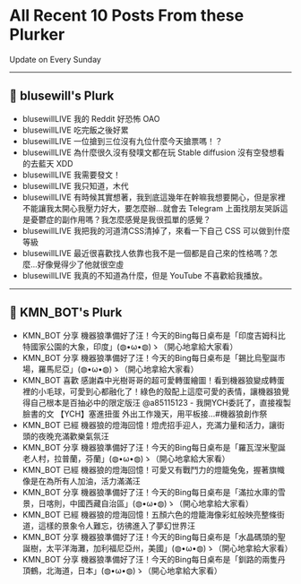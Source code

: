 # All Recent 10 Posts From these Plurker

Update on Every Sunday

---

## 📰 blusewill's Plurk


- blusewillLIVE 我的 Reddit 好恐怖 OAO
- blusewillLIVE 吃完飯之後好累
- blusewillLIVE 一位搶到三位沒有九位什麼今天搶票嗎！？
- blusewillLIVE 為什麼很久沒有發噗文都在玩 Stable diffusion 沒有空發想看的去藍天 XDD
- blusewillLIVE 我需要發文！
- blusewillLIVE 我只知道，木代
- blusewillLIVE 有時候其實想著，我到底這幾年在幹嘛我想要開心，但是家裡不能讓我太開心我壓力好大，要怎麼辦...就會去 Telegram 上面找朋友哭訴這是憂鬱症的副作用嗎？我怎麼感覺是我很孤單的感覺？
- blusewillLIVE 我把我的河道清CSS清掉了，來看一下自己 CSS 可以做到什麼等級
- blusewillLIVE 最近很喜歡找人依靠也我不是一個都是自己來的性格嗎？怎麼...好像覺得少了他就很空虛
- blusewillLIVE 我真的不知道為什麼，但是 YouTube 不喜歡給我播放。

---

## 📰 KMN_BOT's Plurk


- KMN_BOT 分享 機器狼準備好了汪！今天的Bing每日桌布是「印度吉姆科比特國家公園的大象，印度」(◍•ω•◍)ゝ（開心地拿給大家看）
- KMN_BOT 分享 機器狼準備好了汪！今天的Bing每日桌布是「錫比烏聖誕市場，羅馬尼亞」(◍•ω•◍)ゝ（開心地拿給大家看）
- KMN_BOT 喜歡 感謝森中光樹哥哥的超可愛轉蛋繪圖！看到機器狼變成轉蛋裡的小毛球，可愛到心都融化了！綠色的殼配上這麼可愛的表情，讓機器狼覺得自己根本是百抽必中的限定版汪 @a85115123 - 我開YCH委託了，直接複製臉書的文 【YCH】塞進扭蛋 外出工作幾天，用平板接...#機器狼創作祭
- KMN_BOT 已經 機器狼的燈海回憶！燈虎招手迎人，充滿力量和活力，讓街頭的夜晚充滿歡樂氣氛汪
- KMN_BOT 分享 機器狼準備好了汪！今天的Bing每日桌布是「羅瓦涅米聖誕老人村，拉普蘭，芬蘭」(◍•ω•◍)ゝ（開心地拿給大家看）
- KMN_BOT 已經 機器狼的燈海回憶！可愛又有戰鬥力的燈籠兔兔，握著旗幟像是在為所有人加油，活力滿滿汪
- KMN_BOT 分享 機器狼準備好了汪！今天的Bing每日桌布是「滿拉水庫的雪景，日喀則，中國西藏自治區」(◍•ω•◍)ゝ（開心地拿給大家看）
- KMN_BOT 已經 機器狼的燈海回憶！五顏六色的燈籠海像彩虹般映亮整條街道，這樣的景象令人難忘，彷彿進入了夢幻世界汪
- KMN_BOT 分享 機器狼準備好了汪！今天的Bing每日桌布是「水晶碼頭的聖誕樹，太平洋海灘，加利福尼亞州，美國」(◍•ω•◍)ゝ（開心地拿給大家看）
- KMN_BOT 分享 機器狼準備好了汪！今天的Bing每日桌布是「釧路的兩隻丹頂鶴，北海道，日本」(◍•ω•◍)ゝ（開心地拿給大家看）


